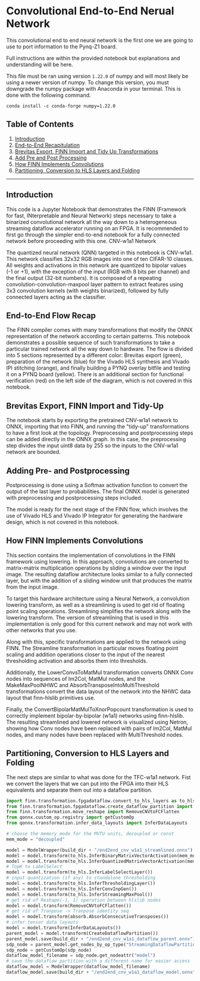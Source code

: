 # Convolutional End-to-End Nerual Network

This convolutional end to end neural network is the first one we are going to use to port information to the Pynq-Z1 board.

Full instructions are within the provided notebook but explanations and understanding will be here.

This file must be ran using version `1.22.0` of numpy and will most likely be using a newer version of numpy. To change this version, you must downgrade the numpy package with Anaconda in your terminal. This is done with the following command.

```
conda install -c conda-forge numpy=1.22.0
```

## Table of Contents

1. [Introduction]()
2. [End-to-End Recapitulation]()
3. [Brevitas Export, FINN Import and Tidy Up Transformations]()
4. [Add Pre and Post Processing]()
5. [How FINN Implements Convolutions]()
6. [Partitioning, Conversion to HLS Layers and Folding]()

---


## Introduction

This code is a Jupyter Notebook that demonstrates the FINN (Framework for fast, INterpretable and Neural Network) steps necessary to take a binarized convolutional network all the way down to a heterogeneous streaming dataflow accelerator running on an FPGA. It is recommended to first go through the simpler end-to-end notebook for a fully connected network before proceeding with this one.
CNV-w1a1 Network

The quantized neural network (QNN) targeted in this notebook is CNV-w1a1. This network classifies 32x32 RGB images into one of ten CIFAR-10 classes. All weights and activations in this network are quantized to bipolar values (-1 or +1), with the exception of the input (RGB with 8 bits per channel) and the final output (32-bit numbers). It is composed of a repeating convolution-convolution-maxpool layer pattern to extract features using 3x3 convolution kernels (with weights binarized), followed by fully connected layers acting as the classifier.

## End-to-End Flow Recap

The FINN compiler comes with many transformations that modify the ONNX representation of the network according to certain patterns. This notebook demonstrates a possible sequence of such transformations to take a particular trained network all the way down to hardware. The flow is divided into 5 sections represented by a different color: Brevitas export (green), preparation of the network (blue) for the Vivado HLS synthesis and Vivado IPI stitching (orange), and finally building a PYNQ overlay bitfile and testing it on a PYNQ board (yellow). There is an additional section for functional verification (red) on the left side of the diagram, which is not covered in this notebook.

## Brevitas Export, FINN Import and Tidy-Up

The notebook starts by exporting the pretrained CNV-w1a1 network to ONNX, importing that into FINN, and running the "tidy-up" transformations to have a first look at the topology. Preprocessing and postprocessing steps can be added directly in the ONNX graph. In this case, the preprocessing step divides the input uint8 data by 255 so the inputs to the CNV-w1a1 network are bounded.


## Adding Pre- and Postprocessing

Postprocessing is done using a Softmax activation function to convert the output of the last layer to probabilities. The final ONNX model is generated with preprocessing and postprocessing steps included. 

The model is ready for the next stage of the FINN flow, which involves the use of Vivado HLS and Vivado IP Integrator for generating the hardware design, which is not covered in this notebook.

## How FINN Implements Convolutions

This section contains the implementation of convolutions in the FINN framework using lowering.  In this approach, convolutions are converted to matrix-matrix multiplication operations by sliding a window over the input image. The resulting dataflow architecture looks similar to a fully connected layer, but with the addition of a sliding window unit that produces the matrix from the input image.

To target this hardware architecture using a Neural Network, a convolution lowering transform, as well as a streamlining is used to get rid of floating point scaling operations. Streamlining simplifies the network along with the lowering transform. The version of streamlining that is used in this implementation is only good for this current network and may not work with other networks that you use.

Along with this, specific transformations are applied to the network using FINN. The Streamline transformation in particular moves floating point scaling and addition operations closer to the input of the nearest thresholding activation and absorbs them into thresholds. 

Additionally, the LowerConvsToMatMul transformation converts ONNX Conv nodes into sequences of Im2Col, MatMul nodes, and the MakeMaxPoolNHWC and AbsorbTransposeIntoMultiThreshold transformations convert the data layout of the network into the NHWC data layout that finn-hlslib primitives use.

Finally, the ConvertBipolarMatMulToXnorPopcount transformation is used to correctly implement bipolar-by-bipolar (w1a1) networks using finn-hlslib. The resulting streamlined and lowered network is visualized using Netron, showing how Conv nodes have been replaced with pairs of Im2Col, MatMul nodes, and many nodes have been replaced with MultiThreshold nodes.

## Partitioning, Conversion to HLS Layers and Folding

The next steps are similar to what was done for the TFC-w1a1 network. Fist we convert the layers that we can put into the FPGA into their HLS equivalents and separate them out into a dataflow partition.

```Python
import finn.transformation.fpgadataflow.convert_to_hls_layers as to_hls
from finn.transformation.fpgadataflow.create_dataflow_partition import CreateDataflowPartition
from finn.transformation.move_reshape import RemoveCNVtoFCFlatten
from qonnx.custom_op.registry import getCustomOp
from qonnx.transformation.infer_data_layouts import InferDataLayouts

# choose the memory mode for the MVTU units, decoupled or const
mem_mode = "decoupled"

model = ModelWrapper(build_dir + "/end2end_cnv_w1a1_streamlined.onnx")
model = model.transform(to_hls.InferBinaryMatrixVectorActivation(mem_mode))
model = model.transform(to_hls.InferQuantizedMatrixVectorActivation(mem_mode))
# TopK to LabelSelect
model = model.transform(to_hls.InferLabelSelectLayer())
# input quantization (if any) to standalone thresholding
model = model.transform(to_hls.InferThresholdingLayer())
model = model.transform(to_hls.InferConvInpGen())
model = model.transform(to_hls.InferStreamingMaxPool())
# get rid of Reshape(-1, 1) operation between hlslib nodes
model = model.transform(RemoveCNVtoFCFlatten())
# get rid of Tranpose -> Tranpose identity seq
model = model.transform(absorb.AbsorbConsecutiveTransposes())
# infer tensor data layouts
model = model.transform(InferDataLayouts())
parent_model = model.transform(CreateDataflowPartition())
parent_model.save(build_dir + "/end2end_cnv_w1a1_dataflow_parent.onnx")
sdp_node = parent_model.get_nodes_by_op_type("StreamingDataflowPartition")[0]
sdp_node = getCustomOp(sdp_node)
dataflow_model_filename = sdp_node.get_nodeattr("model")
# save the dataflow partition with a different name for easier access
dataflow_model = ModelWrapper(dataflow_model_filename)
dataflow_model.save(build_dir + "/end2end_cnv_w1a1_dataflow_model.onnx")
```


